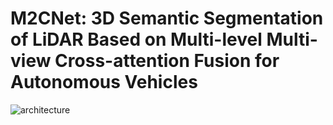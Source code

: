 # M2CNet: 3D Semantic Segmentation of LiDAR Based on Multi-level Multi-view Cross-attention Fusion for Autonomous Vehicles
![architecture](https://github.com/user-attachments/assets/106ba62b-08d9-448e-844a-165fdb1b85f1)
